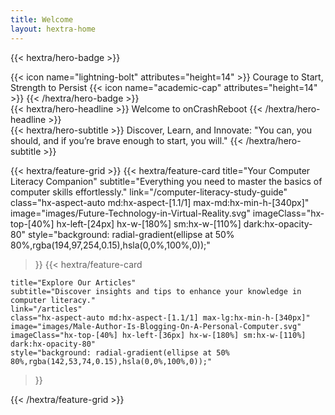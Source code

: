 ```yaml
---
title: Welcome
layout: hextra-home
---
```


{{< hextra/hero-badge >}}

  <div class="hx-w-2 hx-h-2 hx-rounded-full hx-bg-primary-600"></div>
  {{< icon name="lightning-bolt" attributes="height=14" >}}
  <span>Courage to Start, Strength to Persist</span>
  {{< icon name="academic-cap" attributes="height=14" >}}
{{< /hextra/hero-badge >}}

<div class="hx-mt-6 hx-mb-6">
{{< hextra/hero-headline >}}
Welcome to onCrashReboot
{{< /hextra/hero-headline >}}
</div>

<div class="hx-mb-12">
{{< hextra/hero-subtitle >}}
Discover, Learn, and Innovate: "You can, you should, and if you’re brave enough to start, you will."
{{< /hextra/hero-subtitle >}}
</div>

<div class="hx-mt-6"></div>

{{< hextra/feature-grid >}}
{{< hextra/feature-card
title="Your Computer Literacy Companion"
subtitle="Everything you need to master the basics of computer skills effortlessly."
link="/computer-literacy-study-guide"
class="hx-aspect-auto md:hx-aspect-[1.1/1] max-md:hx-min-h-[340px]"
image="images/Future-Technology-in-Virtual-Reality.svg"
imageClass="hx-top-[40%] hx-left-[24px] hx-w-[180%] sm:hx-w-[110%] dark:hx-opacity-80"
style="background: radial-gradient(ellipse at 50% 80%,rgba(194,97,254,0.15),hsla(0,0%,100%,0));"

> }}
> {{< hextra/feature-card

    title="Explore Our Articles"
    subtitle="Discover insights and tips to enhance your knowledge in computer literacy."
    link="/articles"
    class="hx-aspect-auto md:hx-aspect-[1.1/1] max-lg:hx-min-h-[340px]"
    image="images/Male-Author-Is-Blogging-On-A-Personal-Computer.svg"
    imageClass="hx-top-[40%] hx-left-[36px] hx-w-[180%] sm:hx-w-[110%] dark:hx-opacity-80"
    style="background: radial-gradient(ellipse at 50% 80%,rgba(142,53,74,0.15),hsla(0,0%,100%,0));"

> }}

{{< /hextra/feature-grid >}}
